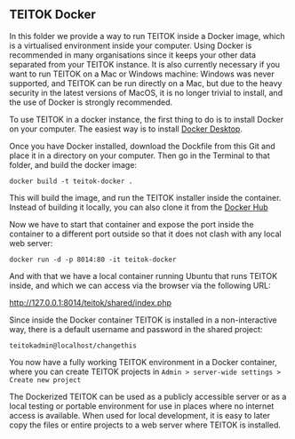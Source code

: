 ## TEITOK Docker

In this folder we provide a way to run TEITOK inside a Docker image, which is a virtualised
environment inside your computer. Using Docker is recommended in many organisations since it keeps 
your other data separated from your TEITOK instance. It is also currently necessary if you
want to run TEITOK on a Mac or Windows machine: Windows was never supported, and 
TEITOK can be run directly on a Mac, but due to the heavy security in the latest
versions of MacOS, it is no longer trivial to install, and the use of Docker is strongly 
recommended.

To use TEITOK in a docker instance, the first thing to do is to install Docker on your 
computer. The easiest way is to install [Docker Desktop](https://docs.docker.com/desktop/).

Once you have Docker installed, download the Dockfile from this Git and place it in a 
directory on your computer. Then go in the Terminal to that folder, and build the docker image:

``docker build -t teitok-docker .``

This will build the image, and run the TEITOK installer inside the container. Instead of building
it locally, you can also clone it from the [Docker Hub](https://hub.docker.com/repository/docker/maartenpt/teitok/general)

Now we have
to start that container and expose the port inside the container to a different port outside so that it
does not clash with any local web server:

``docker run -d -p 8014:80 -it teitok-docker``

And with that we have a local container running Ubuntu that runs TEITOK inside, and which we can 
access via the browser via the following URL:

http://127.0.0.1:8014/teitok/shared/index.php

Since inside the Docker container TEITOK is installed in a non-interactive way, there is
a default username and password in the shared project:

``teitokadmin@localhost/changethis``

You now have a fully working TEITOK environment in a Docker container, where you can create
TEITOK projects in `Admin > server-wide settings > Create new project`

The Dockerized TEITOK can be used as a publicly accessible server or as a local testing or
portable environment for use in places where no internet access is available. When used
for local development, it is easy to later copy the files or entire projects to a 
web server where TEITOK is installed.